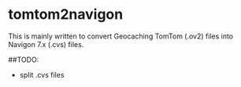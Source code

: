 tomtom2navigon
==============

This is mainly written to convert Geocaching TomTom (.ov2) files into Navigon 7.x (.cvs) files.

##TODO:
- split .cvs files
